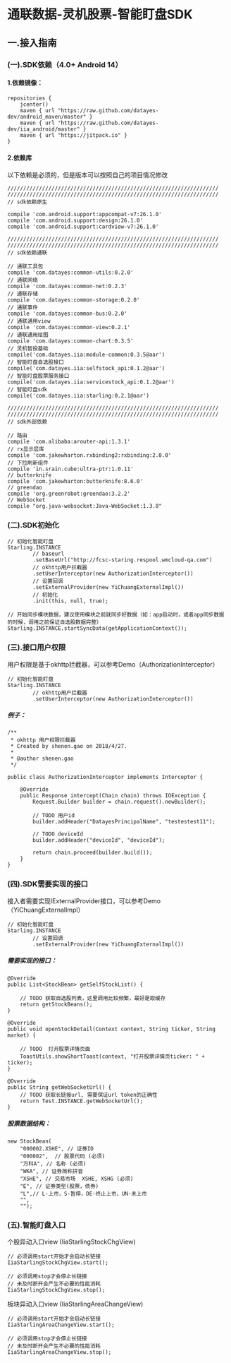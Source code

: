 # 通联数据-灵机股票-智能盯盘SDK
## 一.接入指南

### (一).SDK依赖（4.0+ Android 14）

#### 1.依赖镜像：

    repositories {
        jcenter()
        maven { url "https://raw.github.com/datayes-dev/android_maven/master" }
        maven { url "https://raw.github.com/datayes-dev/iia_android/master" }
        maven { url "https://jitpack.io" }
    }
    
#### 2.依赖库

以下依赖是必须的，但是版本可以按照自己的项目情况修改

    ///////////////////////////////////////////////////////////////////
    ///////////////////////////////////////////////////////////////////
    // sdk依赖原生

    compile 'com.android.support:appcompat-v7:26.1.0'
    compile 'com.android.support:design:26.1.0'
    compile 'com.android.support:cardview-v7:26.1.0'

    ///////////////////////////////////////////////////////////////////
    ///////////////////////////////////////////////////////////////////
    // sdk依赖通联

    // 通联工具包
    compile 'com.datayes:common-utils:0.2.0'
    // 通联网络
    compile 'com.datayes:common-net:0.2.3'
    // 通联存储
    compile 'com.datayes:common-storage:0.2.0'
    // 通联事件
    compile 'com.datayes:common-bus:0.2.0'
    // 通联通用view
    compile 'com.datayes:common-view:0.2.1'
    // 通联通用绘图
    compile 'com.datayes:common-chart:0.3.5'
    // 灵机智投基础
    compile('com.datayes.iia:module-common:0.3.5@aar')
    // 智能盯盘自选股接口
    compile('com.datayes.iia:selfstock_api:0.1.2@aar')
    // 智能盯盘股票服务接口
    compile('com.datayes.iia:servicestock_api:0.1.2@aar')
    // 智能盯盘sdk
    compile('com.datayes.iia:starling:0.2.1@aar')

    ///////////////////////////////////////////////////////////////////
    ///////////////////////////////////////////////////////////////////
    // sdk外部依赖

    // 路由
    compile 'com.alibaba:arouter-api:1.3.1'
    // rx显示层库
    compile 'com.jakewharton.rxbinding2:rxbinding:2.0.0'
    // 下拉刷新组件
    compile 'in.srain.cube:ultra-ptr:1.0.11'
    // butterknife
    compile 'com.jakewharton:butterknife:8.6.0'
    // greendao
    compile 'org.greenrobot:greendao:3.2.2'
    // WebSocket
    compile "org.java-websocket:Java-WebSocket:1.3.8"
   

### (二).SDK初始化

    // 初始化智能盯盘
    Starling.INSTANCE
            // baseurl
            .setBaseUrl("http://fcsc-staring.respool.wmcloud-qa.com")
            // okhttp用户拦截器
            .setUserInterceptor(new AuthorizationInterceptor())
            // 设置回调
            .setExternalProvider(new YiChuangExternalImpl())
            // 初始化
            .init(this, null, true);

    // 开始同步模块数据，建议使用模块之前就同步好数据（如：app启动时，或者app同步数据的时候，调用之前保证自选股数据完整）
    Starling.INSTANCE.startSyncData(getApplicationContext());
    
    
### (三).接口用户权限

用户权限是基于okhttp拦截器，可以参考Demo（AuthorizationInterceptor）


    // 初始化智能盯盘
    Starling.INSTANCE
            // okhttp用户拦截器
            .setUserInterceptor(new AuthorizationInterceptor())
            
##### 例子：   
            
    /**
     * okhttp 用户权限拦截器
     * Created by shenen.gao on 2018/4/27.
     *
     * @author shenen.gao
     */
    
    public class AuthorizationInterceptor implements Interceptor {
    
        @Override
        public Response intercept(Chain chain) throws IOException {
            Request.Builder builder = chain.request().newBuilder();
    
            // TODO 用户id
            builder.addHeader("DatayesPrincipalName", "testestest11");
    
            // TODO deviceId
            builder.addHeader("deviceId", "deviceId");
    
            return chain.proceed(builder.build());
        }
    }


### (四).SDK需要实现的接口

接入者需要实现IExternalProvider接口，可以参考Demo（YiChuangExternalImpl）
        
    // 初始化智能盯盘
    Starling.INSTANCE
            // 设置回调
            .setExternalProvider(new YiChuangExternalImpl())
            
##### 需要实现的接口：             

    @Override
    public List<StockBean> getSelfStockList() {

        // TODO 获取自选股列表，这里调用比较频繁，最好是取缓存
        return getStockBeans();
    }

    @Override
    public void openStockDetail(Context context, String ticker, String market) {

        // TODO  打开股票详情页面
        ToastUtils.showShortToast(context, "打开股票详情页ticker: " + ticker);
    }

    @Override
    public String getWebSocketUrl() {
        // TODO 获取长链接url, 需要保证url token的正确性
        return Test.INSTANCE.getWebSocketUrl();
    }
    
##### 股票数据结构：    
    
    new StockBean(
        "000002.XSHE", // 证券ID
        "000002",  // 股票代码 (必须)
        "万科A", // 名称 (必须)
        "WKA", // 证券简称拼音
        "XSHE", // 交易市场  XSHE, XSHG (必须)
        "E", // 证券类型(股票，债券)
        "L",// L-上市，S-暂停，DE-终止上市，UN-未上市
        "",
        "");
    
### (五).智能盯盘入口    

个股异动入口view (IiaStarlingStockChgView)

    // 必须调用start开始才会启动长链接
    IiaStarlingStockChgView.start();
    
    // 必须调用stop才会停止长链接
    // 未及时断开会产生不必要的性能消耗
    IiaStarlingStockChgView.stop();


板块异动入口view (IiaStarlingAreaChangeView)

    // 必须调用start开始才会启动长链接
    IiaStarlingAreaChangeView.start();
    
    // 必须调用stop才会停止长链接
    // 未及时断开会产生不必要的性能消耗
    IiaStarlingAreaChangeView.stop();
